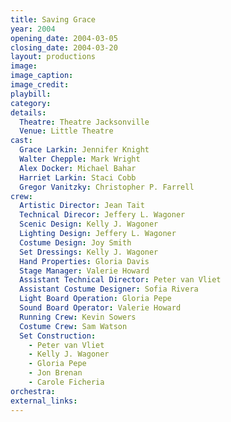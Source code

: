 ```yaml
---
title: Saving Grace
year: 2004
opening_date: 2004-03-05
closing_date: 2004-03-20
layout: productions
image:
image_caption:
image_credit:
playbill: 
category: 
details:
  Theatre: Theatre Jacksonville
  Venue: Little Theatre
cast:
  Grace Larkin: Jennifer Knight
  Walter Chepple: Mark Wright
  Alex Docker: Michael Bahar
  Harriet Larkin: Staci Cobb
  Gregor Vanitzky: Christopher P. Farrell
crew:
  Artistic Director: Jean Tait
  Technical Direcor: Jeffery L. Wagoner
  Scenic Design: Kelly J. Wagoner
  Lighting Design: Jeffery L. Wagoner
  Costume Design: Joy Smith
  Set Dressings: Kelly J. Wagoner
  Hand Properties: Gloria Davis
  Stage Manager: Valerie Howard
  Assistant Technical Director: Peter van Vliet
  Assistant Costume Designer: Sofia Rivera
  Light Board Operation: Gloria Pepe
  Sound Board Operator: Valerie Howard
  Running Crew: Kevin Sowers
  Costume Crew: Sam Watson
  Set Construction:
    - Peter van Vliet
    - Kelly J. Wagoner
    - Gloria Pepe
    - Jon Brenan
    - Carole Ficheria
orchestra:
external_links:
---
```

